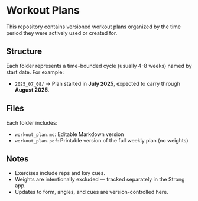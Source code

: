 # Workout Plans

This repository contains versioned workout plans organized by the time period they were actively used or created for.

## Structure

Each folder represents a time-bounded cycle (usually 4-8 weeks) named by start date. For example:

- `2025_07_08/` → Plan started in **July 2025**, expected to carry through **August 2025**.

## Files

Each folder includes:
- `workout_plan.md`: Editable Markdown version
- `workout_plan.pdf`: Printable version of the full weekly plan (no weights)

## Notes

- Exercises include reps and key cues.
- Weights are intentionally excluded — tracked separately in the Strong app.
- Updates to form, angles, and cues are version-controlled here.
